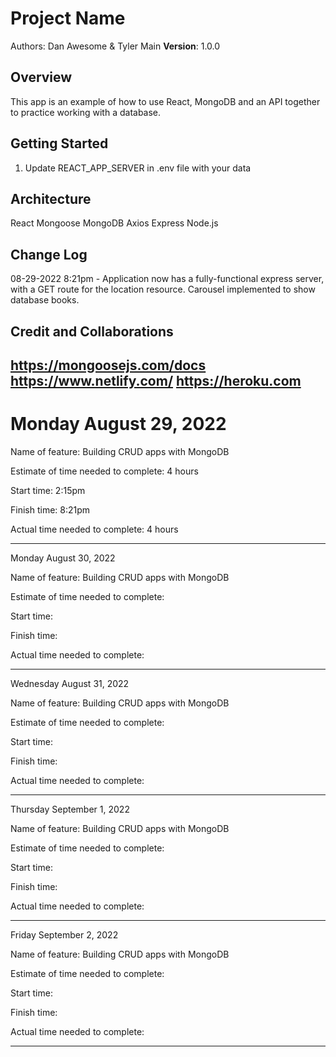 # Project Name

Authors: Dan Awesome & Tyler Main
**Version**: 1.0.0

## Overview

This app is an example of how to use React, MongoDB and an API together to practice working with a database.

## Getting Started

1. Update REACT_APP_SERVER in .env file with your data

## Architecture

React
Mongoose
MongoDB
Axios
Express
Node.js

## Change Log

08-29-2022 8:21pm - Application now has a fully-functional express server, with a GET route for the location resource. Carousel implemented to show database books.

## Credit and Collaborations
https://mongoosejs.com/docs
https://www.netlify.com/
https://heroku.com
-------------------------------------------------------------

# Monday August 29, 2022

Name of feature: Building CRUD apps with MongoDB

Estimate of time needed to complete: 4 hours

Start time: 2:15pm

Finish time: 8:21pm

Actual time needed to complete: 4 hours

-----------------------------------------------------------
Monday August 30, 2022

Name of feature: Building CRUD apps with MongoDB

Estimate of time needed to complete: 

Start time: 

Finish time: 

Actual time needed to complete: 

-----------------------------------------------------------
Wednesday August 31, 2022

Name of feature: Building CRUD apps with MongoDB

Estimate of time needed to complete: 

Start time: 

Finish time: 

Actual time needed to complete: 

-----------------------------------------------------------
Thursday September 1, 2022

Name of feature: Building CRUD apps with MongoDB

Estimate of time needed to complete: 

Start time: 

Finish time: 

Actual time needed to complete: 

-----------------------------------------------------------
Friday September 2, 2022

Name of feature: Building CRUD apps with MongoDB

Estimate of time needed to complete: 

Start time: 

Finish time: 

Actual time needed to complete: 

-----------------------------------------------------------
